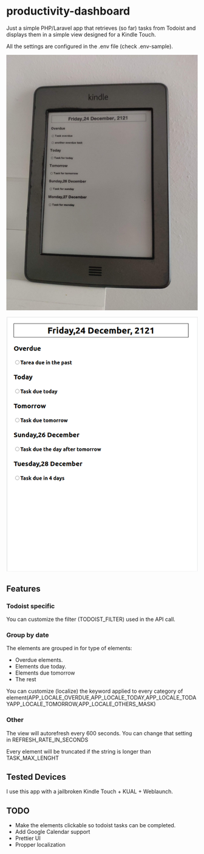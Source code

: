 # productivity-dashboard

Just a simple PHP/Laravel app that retrieves (so far) tasks from Todoist and displays them in a simple view designed for a Kindle Touch.

All the settings are configured in the .env file (check .env-sample).

![](resources/img/kindle.jpg)

![](resources/img/index.png)

## Features

### Todoist specific

You can customize the filter (TODOIST_FILTER) used in the API call.

### Group by date

The elements are grouped in for type of elements:

- Overdue elements.
- Elements due today.
- Elements due tomorrow
- The rest

You can customize (localize) the keyword applied to every category of element(APP_LOCALE_OVERDUE,APP_LOCALE_TODAY,APP_LOCALE_TODAYAPP_LOCALE_TOMORROW,APP_LOCALE_OTHERS_MASK)

### Other

The view will autorefresh every 600 seconds. You can change that setting in REFRESH_RATE_IN_SECONDS

Every element will be truncated if the string is longer than TASK_MAX_LENGHT

## Tested Devices

I use this app with a jailbroken Kindle Touch + KUAL + Weblaunch.

## TODO

- Make the elements clickable so todoist tasks can be completed.
- Add Google Calendar support
- Prettier UI
- Propper localization
